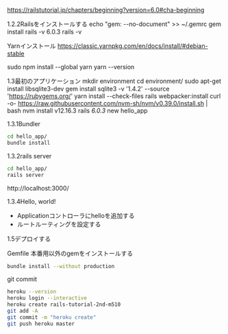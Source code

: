 https://railstutorial.jp/chapters/beginning?version=6.0#cha-beginning

1.2.2Railsをインストールする
echo "gem: --no-document" >> ~/.gemrc
gem install rails -v 6.0.3
rails -v


Yarnインストール
https://classic.yarnpkg.com/en/docs/install/#debian-stable

sudo npm install --global yarn
yarn --version


1.3最初のアプリケーション
mkdir environment
cd environment/
sudo apt-get install libsqlite3-dev
gem install sqlite3 -v '1.4.2' --source 'https://rubygems.org/'
yarn install --check-files
rails webpacker:install
curl -o- https://raw.githubusercontent.com/nvm-sh/nvm/v0.39.0/install.sh | bash
nvm install v12.16.3
rails _6.0.3_ new hello_app

1.3.1Bundler

``` bash
cd hello_app/
bundle install
```

1.3.2rails server

``` bash
cd hello_app/
rails server

```

http://localhost:3000/

1.3.4Hello, world!

- Applicationコントローラにhelloを追加する
- ルートルーティングを設定する

1.5デプロイする

Gemfile
本番用以外のgemをインストールする

``` bash
bundle install --without production
```

git commit


``` bash
heroku --version
heroku login --interactive
heroku create rails-tutorial-2nd-m510
git add -A
git commit -m "heroku create"
git push heroku master
```
